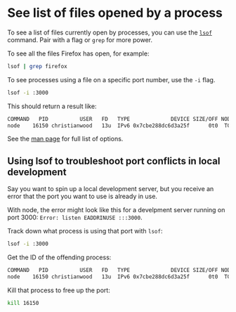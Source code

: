 # See list of files opened by a process

To see a list of files currently open by processes, you can use the [`lsof`](https://en.wikipedia.org/wiki/Lsof) command. Pair with a flag or `grep` for more power.

To see all the files Firefox has open, for example:
```bash
lsof | grep firefox
```

To see processes using a file on a specific port number, use the `-i` flag.
```bash
lsof -i :3000 
```

This should return a result like:
```bash
COMMAND   PID          USER   FD   TYPE             DEVICE SIZE/OFF NODE NAME
node    16150 christianwood   13u  IPv6 0x7cbe288dc6d3a25f      0t0  TCP *:hbci (LISTEN)
```

See the [man page](https://linux.die.net/man/8/lsof) for full list of options.

## Using lsof to troubleshoot port conflicts in local development
Say you want to spin up a local development server, but you receive an error that the port you want to use is already in use.

With node, the error might look like this for a develpment server running on port 3000: ```Error: listen EADDRINUSE :::3000```.

Track down what process is using that port with `lsof`:
```bash
lsof -i :3000
```
Get the ID of the offending process:
```bash
COMMAND   PID          USER   FD   TYPE             DEVICE SIZE/OFF NODE NAME
node    16150 christianwood   13u  IPv6 0x7cbe288dc6d3a25f      0t0  TCP *:hbci (LISTEN)
```
Kill that process to free up the port:
```bash
kill 16150
```